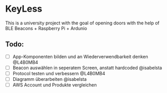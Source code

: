 # KeyLess

This is a university project with the goal of opening doors with the help of BLE Beacons + Raspberry Pi + Ardunio

## Todo:
- [ ] App-Komponenten bilden und an Wiederverwendbarkeit denken @L4B0MB4
- [ ] Beacon auswählen in seperatem Screen, anstatt hardcoded @isabelsta
- [ ] Protocol testen und verbessern @L4B0MB4
- [ ] Diagramm überarbeiten @isabelsta
- [ ] AWS Account und Produkte vergleichen